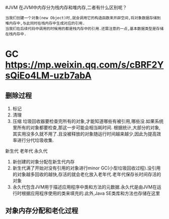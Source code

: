 #JVM
在JVM中内存分为栈内存和堆内存,二者有什么区别呢？
```
当我们创建一个对象(new Object)时,就会调用它的构造函数来开辟空间,将对象数据存储到堆内存中,与此同时在栈内存中生成对应的引用.
当我们在后续代码中调用的时候用的都是栈内存中的引用.还需注意的一点,基本数据类型是存储在栈内存中.

```





# GC https://mp.weixin.qq.com/s/cBRF2YsQiEo4LM-uzb7abA
## 删除过程
1. 标记
2. 清理
3. 压缩
垃圾回收器要检查完所有的对象,才能知道哪些有被引用,哪些没.如果系统里所有的对象都要检查,那这一步可能会相当耗时间.
根据统计,大部分的对象,其实用没多久就不用了.且没被释放的对象随运行时间越来越少,因此为提高效率进行分代垃圾收集.



新生代   老年代     永久代

1. 新创建的对象分配在新生代内存
2. 新生代满了开始对没有引用的对象进行minor GC(小型垃圾回收过程).没引用的对象越多回收的越快,存活的就会老化放入老年代.老年代保存长时间存活的对象
3. 永久代包含JVM用于描述应用程序中类和方法的元数据.永久代是由JVM在运行时根据应用程序使用的类来填充的.此外,Java SE类库和方法也存储在这里



## 对象内存分配和老化过程